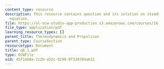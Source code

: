 ```yaml
---
content_type: resource
description: This resource contains question and its solution on steady flow energy
  equation.
file: https://ol-ocw-studio-app-production.s3.amazonaws.com/courses/16-01-unified-engineering-i-ii-iii-iv-fall-2005-spring-2006/45f1eb8e2c2ba52c92900f338764a631_q6_1.pdf
file_type: application/pdf
learning_resource_types: []
parent_title: Thermodynamics and Propulsion
parent_type: CourseSection
resourcetype: Document
title: q6_1.pdf
type: OCWFile
uid: 45f1eb8e-2c2b-a52c-9290-0f338764a631
---
```


